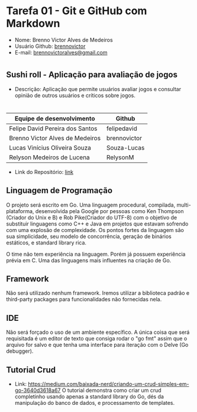 # Tarefa 01 - Git e GitHub com Markdown

* Nome: Brenno Victor Alves de Medeiros
* Usuário Github: [brennovictor](https://github.com/brennovictor)
* E-mail: brennovictoralves@gmail.com
#

## Sushi roll - Aplicação para avaliação de jogos

* Descrição: Aplicação que permite usuários avaliar jogos e consultar opinião de outros usuários e críticos sobre jogos.
#
| Equipe de desenvolvimento | Github
|----  | ---- |
| Felipe David Pereira dos Santos | felipedavid
| Brenno Victor Alves de Medeiros | brennovictor
| Lucas Vinícius Oliveira Souza | Souza-Lucas
| Relyson Medeiros de Lucena | RelysonM


* Link do Repositório: [link](https://github.com/felipedavid/sushi_roll)


## Linguagem de Programação
O projeto será escrito em Go. Uma linguagem procedural, compilada, multi-plataforma, desenvolvida pela Google por pessoas como Ken Thompson (Criador do Unix e B) e Rob Pike(Criador do UTF-8) com o objetivo de substituir linguagens como C++ e Java em projetos que estavam sofrendo com uma explosão de complexidade. Os pontos fortes da linguagem são sua simplicidade, seu modelo de concorrência, geração de binários estáticos, e standard library rica.

O time não tem experiência na linguagem. Porém já possuem experiência prévia em C. Uma das linguagens mais influentes na criação de Go.


## Framework
Não será utilizado nenhum framework. Iremos utilizar a biblioteca padrão e third-party packages para funcionalidades não fornecidas nela.


## IDE
Não será forçado o uso de um ambiente específico. A única coisa que será requisitada é um editor de texto que consiga rodar o "go fmt" assim que o arquivo for salvo e que tenha uma interface para iteração com o Delve (Go debugger).


## Tutorial Crud
* Link: https://medium.com/baixada-nerd/criando-um-crud-simples-em-go-3640d3618a67
O tutorial demonstra como criar um crud completinho usando apenas a standard library do Go, dés da manipulação do banco de dados, e processamento de templates.
